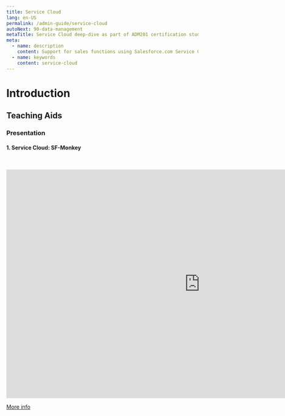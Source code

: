 ```yaml
---
title: Service Cloud
lang: en-US
permalink: /admin-guide/service-cloud
autoNext: 90-data-management
metaTitle: Service Cloud deep-dive as part of ADM201 certification study.
meta:
  - name: description
    content: Support for sales functions using Salesforce.com Service Cloud.
  - name: keywords
    content: service-cloud
---
```


# Introduction

## Teaching Aids

### Presentation

#### 1. Service Cloud: SF-Monkey

&nbsp;

 <iframe src="https://docs.google.com/presentation/d/e/2PACX-1vRAOEcIF_w24QtGH5NIV1HyejOYw9HqVPtPyb0WKHj-802wc3pguvpDY-TD2AdMUQ/embed?start=true&loop=false&delayms=60000" frameborder="0" width="1015" height="600" allowfullscreen="true" mozallowfullscreen="true" webkitallowfullscreen="true"></iframe>

[More info](/misc/pricing#sf-monkey)

